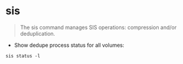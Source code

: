 # sis

> The sis command manages SIS operations: compression and/or deduplication.

- Show dedupe process status for all volumes:

`sis status -l`
